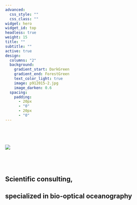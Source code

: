 ```yaml
---
advanced:
  css_style: ""
  css_class: ""
widget: hero
widget_id: top
headless: true
weight: 15
title: ""
subtitle: ""
active: true
design:
  columns: "2"
  background:
    gradient_start: DarkGreen
    gradient_end: ForestGreen
    text_color_light: true
    image: p912015-2.jpg
    image_darken: 0.6
  spacing:
    padding:
      - 20px
      - "0"
      - 20px
      - "0"
---
```

## **<br>**

![](g22534_2.png)

## **<br>**

## Scientific consulting, **<br>**

## specialized in bio-optical oceanography

## **<br>**

## **<br>**

**<br>**